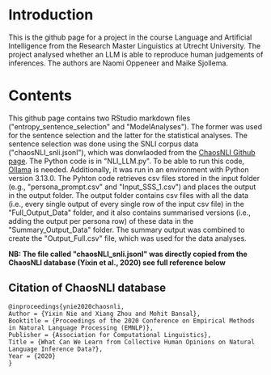 # Introduction
This is the github page for a project in the course Language and Artificial Intelligence from the Research Master Linguistics at Utrecht University. 
The project analysed whether an LLM is able to reproduce human judgements of inferences. The authors are Naomi Oppeneer and Maike Sjollema.
#

# Contents
This github page contains two RStudio markdown files ("entropy_sentence_selection" and "ModelAnalyses"). The former was used for the sentence selection and the latter for the statistical analyses. The sentence selection was done using the SNLI corpus data ("chaosNLI_snli.jsonl"), which was donwlaoded from the [ChaosNLI Github page](https://github.com/easonnie/ChaosNLI). The Python code is in "NLI_LLM.py". To be able to run this code, [Ollama](https://ollama.com/) is needed. Additionally, it was run in an environment with Python version 3.13.0. The Pyhton code retrieves csv files stored in the input folder (e.g., "persona_prompt.csv" and "Input_SSS_1.csv") and places the output in the output folder. The output folder contains csv files with all the data (i.e., every single output of every single row of the input csv file) in the "Full_Output_Data" folder, and it also contains summarised versions (i.e., adding the output per persona row) of these data in the "Summary_Output_Data" folder. The summary output was combined to create the "Output_Full.csv" file, which was used for the data analyses. 

**NB: The file called "chaosNLI_snli.jsonl" was directly copied from the ChaosNLI database (Yixin et al., 2020) see full reference below**

## Citation of ChaosNLI database
	@inproceedings{ynie2020chaosnli,
	Author = {Yixin Nie and Xiang Zhou and Mohit Bansal},
	Booktitle = {Proceedings of the 2020 Conference on Empirical Methods in Natural Language Processing (EMNLP)},
	Publisher = {Association for Computational Linguistics},
	Title = {What Can We Learn from Collective Human Opinions on Natural Language Inference Data?},
	Year = {2020}
	}
